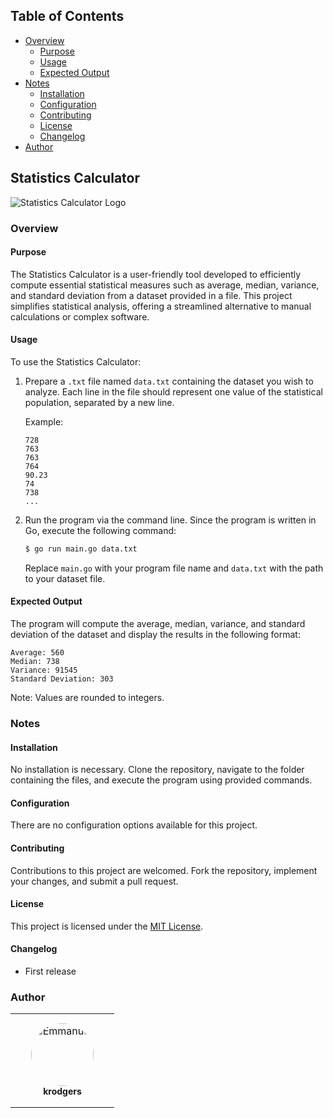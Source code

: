## Table of Contents

- [Overview](#overview)
  - [Purpose](#purpose)
  - [Usage](#usage)
  - [Expected Output](#expected-output)
- [Notes](#notes)
  - [Installation](#installation)
  - [Configuration](#configuration)
  - [Contributing](#contributing)
  - [License](#license)
  - [Changelog](#changelog)
- [Author](#author)

## Statistics Calculator

![Statistics Calculator Logo](https://github.com/makebelief/makebelief/assets/166484145/ad53f422-f338-4dd7-9ef1-ab772aa1fbb5)

### Overview

#### Purpose

The Statistics Calculator is a user-friendly tool developed to efficiently compute essential statistical measures such as average, median, variance, and standard deviation from a dataset provided in a file. This project simplifies statistical analysis, offering a streamlined alternative to manual calculations or complex software.

#### Usage

To use the Statistics Calculator:

1. Prepare a `.txt` file named `data.txt` containing the dataset you wish to analyze. Each line in the file should represent one value of the statistical population, separated by a new line.

    Example:
    ```
    728
    763
    763
    764
    90.23
    74
    738
    ...
    ```

2. Run the program via the command line. Since the program is written in Go, execute the following command:

    ```bash
    $ go run main.go data.txt
    ```

    Replace `main.go` with your program file name and `data.txt` with the path to your dataset file.

#### Expected Output

The program will compute the average, median, variance, and standard deviation of the dataset and display the results in the following format:

```
Average: 560
Median: 738
Variance: 91545
Standard Deviation: 303
```

Note: Values are rounded to integers.

### Notes

#### Installation

No installation is necessary. Clone the repository, navigate to the folder containing the files, and execute the program using provided commands.

#### Configuration

There are no configuration options available for this project.

#### Contributing

Contributions to this project are welcomed. Fork the repository, implement your changes, and submit a pull request.

#### License

This project is licensed under the [MIT License](LICENSE).

#### Changelog

- First release

### Author

<table>
    <tr>
        <td align="center" style="word-wrap: break-word; width: 150px; height: 150px;">
            <a href="https://www.linkedin.com/in/rodgers-kaunda">
                <img src="https://learn.zone01kisumu.ke/git/avatars/aa19095145ab1ad43695e3cd3f7f3a5b?size=870" width="100" style="border-radius: 50%;" alt="Emmanuel"/>
                <br />
                <sub style="font-size: 14px;"><b>krodgers</b></sub>
            </a>
        </td>
    </tr>
</table>